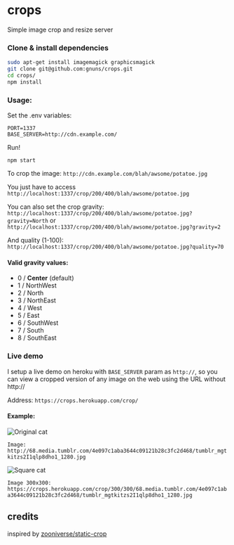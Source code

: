 # crops
Simple image crop and resize server

### Clone & install dependencies
```sh
sudo apt-get install imagemagick graphicsmagick
git clone git@github.com:gnuns/crops.git
cd crops/
npm install
```

### Usage:
Set the .env variables:
```
PORT=1337
BASE_SERVER=http://cdn.example.com/
```

Run!
```
npm start
```

To crop the image:
`http://cdn.example.com/blah/awsome/potatoe.jpg`

You just have to access
`http://localhost:1337/crop/200/400/blah/awsome/potatoe.jpg`


You can also set the crop gravity:
`http://localhost:1337/crop/200/400/blah/awsome/potatoe.jpg?gravity=North` or
`http://localhost:1337/crop/200/400/blah/awsome/potatoe.jpg?gravity=2`

And quality (1-100):
`http://localhost:1337/crop/200/400/blah/awsome/potatoe.jpg?quality=70`


#### Valid gravity values:
* 0 / **Center** (default)
* 1 / NorthWest
* 2 / North
* 3 / NorthEast
* 4 / West
* 5 / East
* 6 / SouthWest
* 7 / South
* 8 / SouthEast


### Live demo

I setup a live demo on heroku  with `BASE_SERVER` param as `http://`, so you can view a cropped version of any image on the web using the URL without http://

Address: `https://crops.herokuapp.com/crop/`

#### Example:

![Original cat](http://68.media.tumblr.com/4e097c1aba3644c09121b28c3fc2d468/tumblr_mgtkitzs2I1qlp8dho1_1280.jpg)

`Image: http://68.media.tumblr.com/4e097c1aba3644c09121b28c3fc2d468/tumblr_mgtkitzs2I1qlp8dho1_1280.jpg`

![Square cat](https://crops.herokuapp.com/crop/300/300/68.media.tumblr.com/4e097c1aba3644c09121b28c3fc2d468/tumblr_mgtkitzs2I1qlp8dho1_1280.jpg)

`Image 300x300: https://crops.herokuapp.com/crop/300/300/68.media.tumblr.com/4e097c1aba3644c09121b28c3fc2d468/tumblr_mgtkitzs2I1qlp8dho1_1280.jpg`

## credits
inspired by [zooniverse/static-crop](https://github.com/zooniverse/static-crop)
